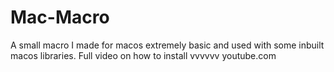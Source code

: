 # Mac-Macro
A small macro I made for macos extremely basic and used with some inbuilt macos libraries.
Full video on how to install vvvvvv
youtube.com
